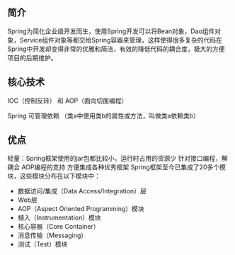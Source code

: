 
## 简介
Spring为简化企业级开发而生，使用Spring开发可以将Bean对象，Dao组件对象，Service组件对象等都交给Spring容器来管理，这样使得很多复杂的代码在Spring中开发却变得非常的优雅和简洁，有效的降低代码的耦合度，极大的方便项目的后期维护。

## 核心技术
IOC（控制反转） 和 AOP（面向切面编程）

Spring 可管理依赖 （类a中使用类b的属性或方法，叫做类a依赖类b）

## 优点

轻量：Spring框架使用的jar包都比较小，运行时占用的资源少
针对接口编程，解耦合
AOP编程的支持
方便集成各种优秀框架
Spring框架至今已集成了20多个模块，这些模块分布在以下模块中：

- 数据访问/集成（Data Access/Integration）层
- Web层
- AOP（Aspect Oriented Programming）模块
- 植入（Instrumentation）模块
- 核心容器（Core Container）
- 消息传输（Messaging）
- 测试（Test）模块

